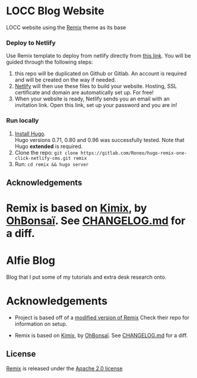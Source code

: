 # LOCC Blog Website

LOCC website using the [Remix](https://remix.roneo.app) theme as its base

### Deploy to Netlify

Use Remix template to deploy from netlify directly from [this link](https://app.netlify.com/start/deploy?repository=https://github.com/RoneoOrg/hugo-remix-one-click-netlify-cms&stack=cms). You will be guided through the following steps:

1. this repo will be duplicated on Github or Gitlab. An account is required and will be created on the way if needed.
2. [Netlify](https://www.netlify.com/) will then use these files to build your website. Hosting, SSL certificate and domain are automatically set up. For free!
3. When your website is ready, Netlify sends you an email with an invitation link. Open this link, set up your password and you are in!


### Run locally

1. [Install Hugo](https://gohugo.io/getting-started/installing/).  
Hugo versions 0.71, 0.80 and 0.96 was successfully tested. Note that Hugo **extended** is required.
2. Clone the repo: `git clone https://gitlab.com/Roneo/hugo-remix-one-click-netlify-cms.git remix`
3. Run: `cd remix && hugo server`

## Acknowledgements

Remix is based on [Kimix](https://github.com/OhBonsai/kimix), by [OhBonsaï](https://github.com/OhBonsai). See [CHANGELOG.md](/CHANGELOG.md) for a diff.
=======
# Alfie Blog

Blog that I put some of my tutorials and extra desk research onto.


# Acknowledgements
- Project is based off of a [modified version of Remix](https://gitlab.com/Roneo/hugo-remix-one-click-netlify-cms.git) 
    Check their repo for information on setup. 

- Remix is based on [Kimix](https://github.com/OhBonsai/kimix), by [OhBonsaï](https://github.com/OhBonsai). See [CHANGELOG.md](/CHANGELOG.md) for a diff.

## License

[Remix](https://github.com/RoneoOrg/hugo-remix-one-click-netlify-cms) is released under the [Apache 2.0 license](https://github.com/RoneoOrg/hugo-remix-one-click-netlify-cms/blob/main/LICENSE)


<!-- 
### code tree
```
├─assets                // CSS folder.  coding here
├─content               // Data 
│  ├─news
│  └─products
├─data                  // Website Meta Data. Using $site.data in template
├─layouts               // Html folder.  coding here
│  ├─news              
│  ├─partials
│  └─_default
├─resources             // Auto gen. Ignore it
│  └─_gen
│      ├─assets
│      │  └─scss
│      └─images
└─static
    ├─admin
    ├─files
    └─media
``` -->
